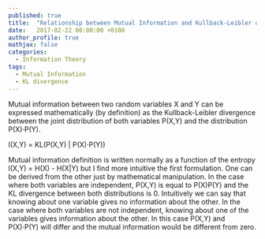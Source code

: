 ```yaml
---
published: true
title:  "Relationship between Mutual Information and Kullback-Leibler divergence "
date:   2017-02-22 00:00:00 +0100
author_profile: true
mathjax: false
categories:
  - Information Theory
tags:
  - Mutual Information
  - KL divergence
---
```



Mutual information between two random variables X and Y can be expressed mathematically (by definition) as the Kullback-Leibler divergence between the joint distribution of both variables P(X,Y) and the distribution P(X)·P(Y).

I(X,Y) = KL(P(X,Y) | P(X)·P(Y))

Mutual information definition is written normally as a function of the entropy I(X,Y) = H(X) - H(X|Y) but I find more intuitive the first formulation. One can be derived from the other just by mathematical manipulation.
In the case where both variables are independent, P(X,Y) is equal to P(X)P(Y) and the KL divergence between both distributions is 0. 
Intuitively we can say that knowing about one variable gives no information about the other.
In the case where both variables are not independent,  knowing about one of  the variables gives information about the other. 
In this case P(X,Y) and P(X)·P(Y) will differ and the mutual information would be different from zero.

